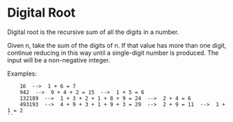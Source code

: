 # Digital Root

Digital root is the recursive sum of all the digits in a number.

Given n, take the sum of the digits of n.
If that value has more than one digit,
continue reducing in this way until a single-digit number is produced.
The input will be a non-negative integer.

Examples:

```
    16  -->  1 + 6 = 7
    942  -->  9 + 4 + 2 = 15  -->  1 + 5 = 6
    132189  -->  1 + 3 + 2 + 1 + 8 + 9 = 24  -->  2 + 4 = 6
    493193  -->  4 + 9 + 3 + 1 + 9 + 3 = 29  -->  2 + 9 = 11  -->  1 + 1 = 2
``
```
